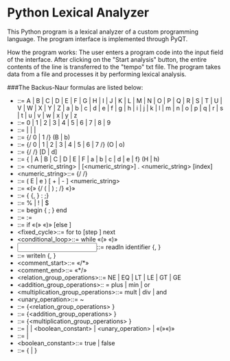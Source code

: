 # Python Lexical Analyzer
This Python program is a lexical analyzer of a custom programming language.
The program interface is implemented through PyQT.

How the program works:
The user enters a program code into the input field of the interface. After clicking on the "Start analysis" button, the entire contents of the line is transferred to the "tempo" txt file. The program takes data from a file and processes it by performing lexical analysis.

###The Backus-Naur formulas are listed below:

+ <character>::= A | B | C | D | E | F | G | H | I | J | K | L | M | N | O | P | Q | R | S | T | U | V | W | X | Y | Z | a | b | c | d | e | f | g | h | i | j | k | l | m | n | o | p | q | r | s | t | u | v | w | x | y | z
+ <number>::= 0 | 1 | 2 | 3 | 4 | 5 | 6 | 7 | 8 | 9
+ <integer>::= <binary> | <octal> | <decimal> | <hexadecimal>
+ <binary>::= {/ 0 | 1 /} (B | b)
+ <octal>::= {/ 0 | 1 | 2 | 3 | 4 | 5 | 6 | 7 /} (O | o)
+ <decimal>::= {/ <number> /} [D | d]
+ <hexadecimal>::= <number> {<number> | A | B | C | D | E | F | a | b | c | d | e | f} (H | h)
+ <real>::= <numeric_string> <index> | [<numeric_string>] . <numeric_string> [index]
+ <numeric_string>::= {/ <number> /}
+ <index>::= ( E | e ) [ + | - ] <numeric_string>
+ <program>::= «{» {/ (<description> | <operator>) ; /} «}»
+ <description>::= {<identifier> {, <identifier> } : <type> ;}
+ <type>::= % | ! | $
+ <compound>::= begin <operator> { ; <operator> } end
+ <assignment>::= <identifier> := <expression>
+ <conditional>::= if  «(»<expression> «)» <operator> [else <operator>]
+ <fixed_cycle>::= for <assignment>  to <expression> [step <expression>] <operator> next
+ <conditional_loop>::= while «(»<expression> «)» <operator>
+ <input>::= readln identifier {, <identifier> }
+ <output>::= writeln <expression> {, <expression> }
+ <comment_start>::= «/*»
+ <comment_end>::= «*/»
+ <relation_group_operations>::= NE | EQ | LT | LE | GT | GE
+ <addition_group_operations>:: = plus | min | or
+ <multiplication_group_operations>::= mult | div | and
+ <unary_operation>::= ~
+ <expression>::= <operand> {<relation_group_operations> <operand>}
+ <operand>::= <term> {<addition_group_operations> <term>}
+ <term>::= <multiplier> {<multiplication_group_operations> <multiplier>}
+ <multiplier>::= <identifier> | <number> | <boolean_constant> | <unary_operation>  <multiplier> | «(»<expression>«)»
+ <number>::= <integer> | <real>
+ <boolean_constant>::= true | false
+ <identifier>::= <character> {<character> | <number>}
